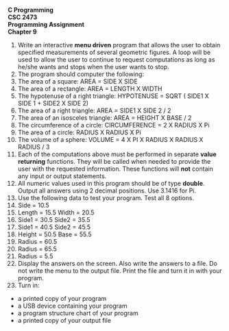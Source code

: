**C Programming**  
**CSC 2473**  
**Programming Assignment**  
**Chapter 9**

1. Write an interactive **menu driven** program that allows the user to obtain specified measurements of several geometric figures. A loop will be used to allow the user to continue to request computations as long as he/she wants and stops when the user wants to stop.
2. The program should computer the following:
  1. The area of a square: AREA = SIDE X SIDE
  2. The area of a rectangle: AREA = LENGTH X WIDTH
  3. The hypotenuse of a right triangle: HYPOTENUSE = SQRT ( SIDE1 X SIDE 1 + SIDE2 X SIDE 2)
  4. The area of a right triangle: AREA = SIDE1 X SIDE 2 / 2
  5. The area of an isosceles triangle: AREA = HEIGHT X BASE / 2
  6. The circumference of a circle: CIRCUMFERENCE = 2 X RADIUS X Pi
  7. The area of a circle: RADIUS X RADIUS X Pi
  8. The volume of a sphere: VOLUME = 4 X PI X RADIUS X RADIUS X RADIUS / 3
3. Each of the computations above must be performed in separate **value returning** functions. They will be called when needed to provide the user with the requested information. These functions will **not** contain any input or output statements.
4. All numeric values used in this program should be of type **double**. Output all answers using 2 decimal positions. Use 3.1416 for Pi.
5. Use the following data to test your program. Test all 8 options.
  1. Side = 10.5
  2. Length = 15.5 Width = 20.5
  3. Side1 = 30.5 Side2 = 35.5
  4. Side1 = 40.5 Side2 = 45.5
  5. Height = 50.5 Base = 55.5
  6. Radius = 60.5
  7. Radius = 65.5
  8. Radius = 5.5
6. Display the answers on the screen. Also write the answers to a file. Do not write the menu to the output file. Print the file and turn it in with your program.
7. Turn in:
  - a printed copy of your program
  - a USB device containing your program
  - a program structure chart of your program
  - a printed copy of your output file
